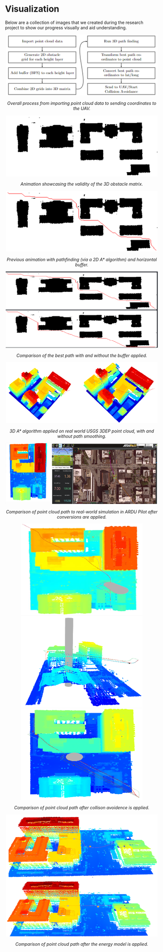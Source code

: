 # Visualization
Below are a collection of images that we created during the research project to show our progress visually and aid understanding.
<p align="center">
  <img src="https://raw.githubusercontent.com/alecstem/REUWebsite/gh-pages/Images/process diagram.png" width="500" height="200" >
</p>
<p align="center">
  <i>Overall process from importing point cloud data to sending coordinates to the UAV.</i>
</p>

<p align="center">
  <img src="https://raw.githubusercontent.com/alecstem/REUWebsite/gh-pages/Images/before_astar_auburn.gif" width="500" height="200" >
</p>
<p align="center">
  <i>Animation showcasing the validity of the 3D obstacle matrix.</i>
</p>

<p align="center">
  <img src="https://raw.githubusercontent.com/alecstem/REUWebsite/gh-pages/Images/cross_auburn_buffer2.gif" width="500" height="200" >
</p>
<p align="center">
  <i>Previous animation with pathfinding (via a 2D A* algorithm) and horizontal buffer.</i>
</p>

<p align="center">
  <img src="https://raw.githubusercontent.com/alecstem/REUWebsite/gh-pages/Images/Buffer_compair.png" width="500" height="250" >
</p>
<p align="center">
  <i>Comparison of the best path with and without the buffer applied.</i>
</p>

<p align="center">
  <img src="https://raw.githubusercontent.com/alecstem/REUWebsite/gh-pages/Images/pathsmoothing.png" width="500" height="200" >
</p>
<p align="center">
  <i>3D A* algorithm applied on real world USGS 3DEP point cloud, with and without path smoothing.</i>
</p>

<p align="center">
  <img src="https://raw.githubusercontent.com/alecstem/REUWebsite/gh-pages/Images/ARDU_Path_compair.png" width="500" height="200" >
</p>
<p align="center">
  <i>Comparison of point cloud path to real-world simulation in ARDU Pilot after conversions are applied.</i>
</p>

<p align="center">
  <img src="https://raw.githubusercontent.com/alecstem/REUWebsite/gh-pages/Images/collision_avoidance1.png" width="400" height="300" >
  <img src="https://raw.githubusercontent.com/alecstem/REUWebsite/gh-pages/Images/collision_avoidance2.png" width="400" height="300" >
  <img src="https://raw.githubusercontent.com/alecstem/REUWebsite/gh-pages/Images/collision_avoidance3.png" width="400" height="300" >
</p>
<p align="center">
  <i>Comparison of point cloud path after collison avoidence is applied.</i>
</p>

<p align="center">
  <img src="https://raw.githubusercontent.com/alecstem/REUWebsite/gh-pages/Images/energy consumption.png" width="500" height="400" >
</p>
<p align="center">
  <i>Comparison of point cloud path after the energy model is applied.</i>
</p>
